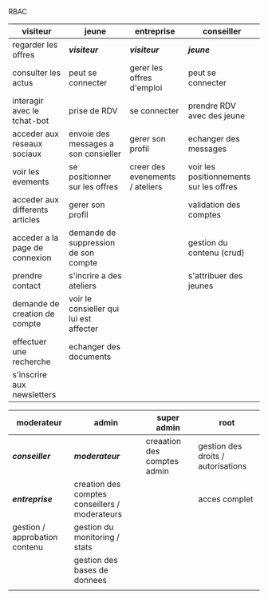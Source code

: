 RBAC 

| visiteur                        | jeune                                   | entreprise                      | conseiller                              |
| ------------------------------- | --------------------------------------- | ------------------------------- | --------------------------------------- |
| regarder les offres             | ***visiteur***                          | ***visiteur***                  | ***jeune***                             |
| consulter les actus             | peut se connecter                       | gerer les offres d'emploi       | peut se connecter                       |
| interagir avec le tchat-bot     | prise de RDV                            | se connecter                    | prendre RDV avec des jeune              |
| acceder aux reseaux sociaux     | envoie des messages a son consieller    | gerer son profil                | echanger des messages                   |
| voir les evements               | se positionner sur les offres           | creer des evenements / ateliers | voir les positionnements sur les offres |
| acceder aux differents articles | gerer son profil                        |                                 | validation des comptes                  |
| acceder a la page de connexion  | demande de suppression de son compte    |                                 | gestion du contenu (crud)               |
| prendre contact                 | s'incrire a des ateliers                |                                 | s'attribuer des jeunes                  |
| demande de creation de compte   | voir le consieller qui lui est affecter |                                 |                                         |
| effectuer une recherche         | echanger des documents                  |                                 |                                         |
| s'inscrire aux newsletters      |                                         |                                 |                                         |

| moderateur                    | admin                                          | super admin                 | root                               |
| ----------------------------- | ---------------------------------------------- | --------------------------- | ---------------------------------- |
| ***conseiller***              | ***moderateur***                               | creaation des comptes admin | gestion des droits / autorisations |
| ***entreprise***              | creation des comptes conseillers / moderateurs |                             | acces complet                      |
| gestion / approbation contenu | gestion du monitoring / stats                  |                             |                                    |
|                               | gestion des bases de donnees                   |                             |                                    |
|                               |                                                |                             |                                    |
